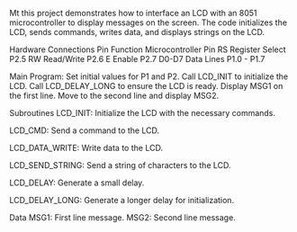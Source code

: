 Mt this project demonstrates how to interface an LCD with an 8051 microcontroller to display messages on the screen. The code initializes the LCD, sends commands, writes data, and displays strings on the LCD.

Hardware Connections
Pin	Function	Microcontroller Pin
RS	Register Select	P2.5
RW	Read/Write	P2.6
E	Enable	P2.7
D0-D7	Data Lines	P1.0 - P1.7

Main Program:
Set initial values for P1 and P2.
Call LCD_INIT to initialize the LCD.
Call LCD_DELAY_LONG to ensure the LCD is ready.
Display MSG1 on the first line.
Move to the second line and display MSG2.

Subroutines
LCD_INIT:
Initialize the LCD with the necessary commands.

LCD_CMD:
Send a command to the LCD.

LCD_DATA_WRITE:
Write data to the LCD.

LCD_SEND_STRING:
Send a string of characters to the LCD.


LCD_DELAY:
Generate a small delay.

LCD_DELAY_LONG:
Generate a longer delay for initialization.

Data
MSG1: First line message.
MSG2: Second line message.
